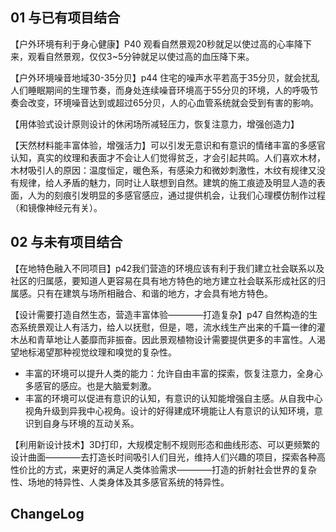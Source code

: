 ## 01 与已有项目结合

【户外环境有利于身心健康】P40 观看自然景观20秒就足以使过高的心率降下来，观看自然景观，仅仅3~5分钟就足以使过高的血压降下来。

【户外环境噪音地域30-35分贝】p44 住宅的噪声水平若高于35分贝，就会扰乱人们睡眠期间的生理节奏，而身处连续噪音环境高于55分贝的环境，人的呼吸节奏会改变，环境噪音达到或超过65分贝，人的心血管系统就会受到有害的影响。

【用体验式设计原则设计的休闲场所减轻压力，恢复注意力，增强创造力】

【天然材料能丰富体验，增强活力】可以引发无意识和有意识的情绪丰富的多感官认知，真实的纹理和表面才不会让人们觉得贫乏，才会引起共鸣。人们喜欢木材，木材吸引人的原因：温度恒定，暖色系，有感染力和微妙刺激性，木纹有规律又没有规律，给人矛盾的魅力，同时让人联想到自然。建筑的施工痕迹及明显人造的表面，人为的刻痕引发明显的多感官感应，通过提供机会，让我们心理模仿制作过程（和镜像神经元有关）。


## 02 与未有项目结合

【在地特色融入不同项目】p42我们营造的环境应该有利于我们建立社会联系以及社区的归属感，要知道人更容易在具有地方特色的地方建立社会联系形成社区的归属感。只有在建筑与场所相融合、和谐的地方，才会具有地方特色。

【设计需要打造自然生态，营造丰富体验————打造复杂】p47 自然构造的生态系统景观让人有活力，给人以抚慰，但是，嗯，流水线生产出来的千篇一律的灌木丛和青草地让人萎靡而非振奋。因此景观植物设计需要提供更多的丰富性。人渴望地标渴望那种视觉纹理和嗅觉的复杂性。

- 丰富的环境可以提升人类的能力：允许自由丰富的探索，恢复注意力，全身心多感官的感应。也是大脑爱刺激。
- 丰富的环境可以促进有意识的认知，有意识的认知能增强自主感。从自我中心视角升级到异我中心视角。设计的好得建成环境能让人有意识的认知环境，意识到自身与环境的互动关系。

【利用新设计技术】3D打印，大规模定制不规则形态和曲线形态、可以更频繁的设计曲面————去打造长时间吸引人们目光，维持人们兴趣的项目，探索各种高性价比的方式，来更好的满足人类体验需求————打造的折射社会世界的复杂性、场地的特异性、人类身体及其多感官系统的特异性。


## ChangeLog
